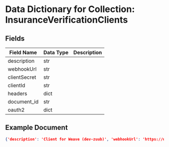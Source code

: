 # Data Dictionary for Collection: InsuranceVerificationClients
## Fields
| Field Name | Data Type | Description |
|------------|-----------|-------------|
| description | str | |
| webhookUrl | str | |
| clientSecret | str | |
| clientId | str | |
| headers | dict | |
| document_id | str | |
| oauth2 | dict | |

## Example Document
```json
{'description': 'Client for Weave (dev-zuub)', 'webhookUrl': 'https://us-central1-dev-zuub.cloudfunctions.net/DataApi/v1/echo', 'clientSecret': 'DEWvzoYMEbl1XU0sF443rRZd8e_bt7spMnzlqbblQIcX24C9rsVcv-xSDXf-jCLG', 'clientId': 'DHg8VLfHFIGltNN57pusIv4yeGPjIxgW', 'headers': {'Authorization': '4a14d5ba-db68-11e9-8a34-2a2ae2dbcce4'}, 'document_id': '6gpsxXVmz0zAtee9t2Av'}
```
